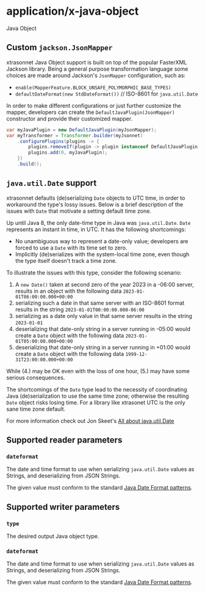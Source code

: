 # application/x-java-object

Java Object

## Custom `jackson.JsonMapper`
xtrasonnet Java Object support is built on top of the popular FasterXML Jackson library. Being a general purpose transformation language some choices are made around Jackson's `JsonMapper` configuration, such as:

* `enable(MapperFeature.BLOCK_UNSAFE_POLYMORPHIC_BASE_TYPES)`
* `defaultDateFormat(new StdDateFormat())` // ISO-8601 for `java.util.Date`

In order to make different configurations or just further customize the mapper, developers can create the `DefaultJavaPlugin(JsonMapper)` constructor and provide their customized mapper.

```java
var myJavaPlugin = new DefaultJavaPlugin(myJsonMapper);
var myTransformer = Transformer.builder(myJsonnet)
    .configurePlugins(plugins -> {
        plugins.removeIf(plugin -> plugin instanceof DefaultJavaPlugin); // remove the default one
        plugins.add(0, myJavaPlugin);
    })
    .build();
```

## `java.util.Date` support
xtrasonnet defaults (de)serializing `Date` objects to UTC time, in order to workaround the type's lossy issues. Below is a brief description of the issues with `Date` that motivate a setting default time zone.

Up until Java 8, the only date-time type in Java was `java.util.Date`. `Date` represents an instant in time, in UTC. It has the following shortcomings:

* No unambiguous way to represent a date-only value; developers are forced to use a `Date` with its time set to zero.
* Implicitly (de)serializes with the system-local time zone, even though the type itself doesn't track a time zone.

To illustrate the issues with this type, consider the following scenario:

1. A `new Date()` taken at second zero of the year 2023 in a -06:00 server, results in an object with the following data `2023-01-01T06:00:00.000+00:00`
2. serializing such a date in that same server with an ISO-8601 format results in the string `2023-01-01T00:00:00.000-06:00`
3. serializing as a date only value in that same server results in the string `2023-01-01`
4. deserializing that date-only string in a server running in -05:00 would create a `Date` object with the following data `2023-01-01T05:00:00.000+00:00`
5. deserializing that date-only string in a server running in +01:00 would create a `Date` object with the following data `1999-12-31T23:00:00.000+00:00`

While (4.) may be OK even with the loss of one hour, (5.) may have some serious consequences.

The shortcomings of the `Date` type lead to the necessity of coordinating Java (de)serialization to use the same time zone; otherwise the resulting `Date` object risks losing time. For a library like xtrasonet UTC is the only sane time zone default.

For more information check out Jon Skeet's [All about java.util.Date](https://codeblog.jonskeet.uk/2017/04/23/all-about-java-util-date/)

## Supported reader parameters

### `dateformat`
The date and time format to use when serializing `java.util.Date` values as Strings, and deserializing from JSON Strings.

The given value must conform to the standard [Java Date Format patterns](https://docs.oracle.com/en/java/javase/17/docs/api/java.base/java/text/SimpleDateFormat.html).

## Supported writer parameters

### `type`
The desired output Java object type.

### `dateformat`
The date and time format to use when serializing `java.util.Date` values as Strings, and deserializing from JSON Strings.

The given value must conform to the standard [Java Date Format patterns](https://docs.oracle.com/en/java/javase/17/docs/api/java.base/java/text/SimpleDateFormat.html).
